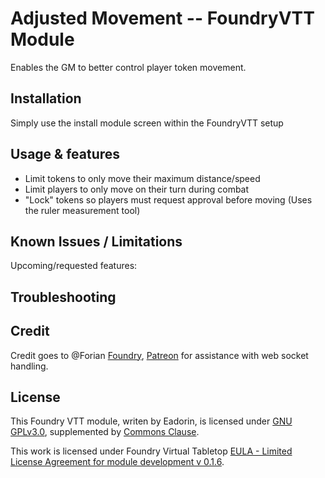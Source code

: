 # Adjusted Movement -- FoundryVTT Module
Enables the GM to better control player token movement.


## Installation
Simply use the install module screen within the FoundryVTT setup


## Usage & features
- Limit tokens to only move their maximum distance/speed
- Limit players to only move on their turn during combat
- "Lock" tokens so players must request approval before moving (Uses the ruler measurement tool)


## Known Issues / Limitations


Upcoming/requested features:


## Troubleshooting


## Credit
Credit goes to @Forian [Foundry](https://foundryvtt.com/community/forien), [Patreon](https://www.patreon.com/forien) for assistance with web socket handling.

## License
This Foundry VTT module, writen by Eadorin, is licensed under [GNU GPLv3.0](https://www.gnu.org/licenses/gpl-3.0.en.html), supplemented by [Commons Clause](https://commonsclause.com/).

This work is licensed under Foundry Virtual Tabletop [EULA - Limited License Agreement for module development v 0.1.6](http://foundryvtt.com/pages/license.html).
